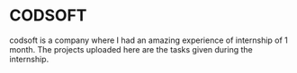 # CODSOFT
codsoft is a company where I had an amazing experience of internship of 1 month.
The projects uploaded here are the tasks given during the internship. 
